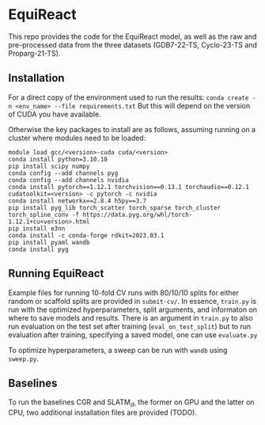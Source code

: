 # EquiReact 

This repo provides the code for the EquiReact model, as well as the raw and pre-processed data from the three datasets (GDB7-22-TS, Cyclo-23-TS and Proparg-21-TS).

## Installation 
For a direct copy of the environment used to run the results: 
`conda create -n <env_name> --file requirements.txt`
But this will depend on the version of CUDA you have available.

Otherwise the key packages to install are as follows, assuming running on a cluster where modules need to be loaded:
```
module load gcc/<version>-cuda cuda/<version>
conda install python=3.10.10
pip install scipy numpy
conda config --add channels pyg
conda config --add channels nvidia
conda install pytorch==1.12.1 torchvision==0.13.1 torchaudio==0.12.1 cudatoolkit=<version> -c pytorch -c nvidia
conda install networkx==2.8.4 h5py==3.7
pip install pyg_lib torch_scatter torch_sparse torch_cluster torch_spline_conv -f https://data.pyg.org/whl/torch-1.12.1+cu<version>.html
pip install e3nn
conda install -c conda-forge rdkit=2023.03.1
pip install pyaml wandb
conda install pyg
```

## Running EquiReact 
Example files for running 10-fold CV runs with 80/10/10 splits for either random or scaffold splits are provided in `submit-cv/`. In essence, `train.py` is run with the optimized hyperparameters, split arguments, and informaton on where to save models and results. 
There is an argument in `train.py` to also run evaluation on the test set after training (`eval_on_test_split`) but to run evaluation after training, specifying a saved model, one can use `evaluate.py`

To optimize hyperparameters, a sweep can be run with `wandb` using `sweep.py`.


## Baselines
To run the baselines CGR and SLATM$_d$, the former on GPU and the latter on CPU, two additional installation files are provided (TODO). 
